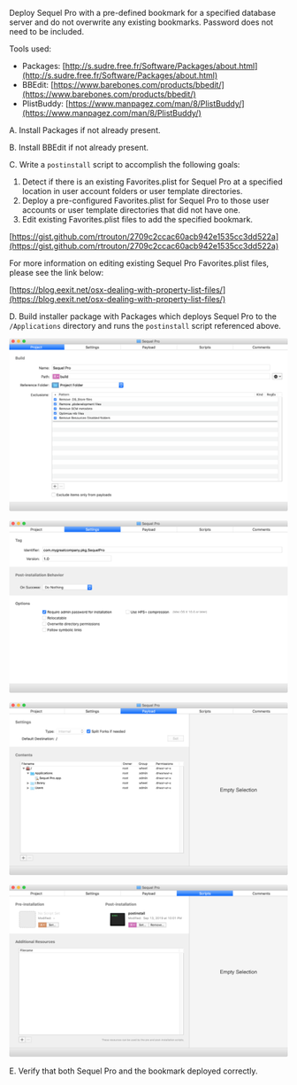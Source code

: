 Deploy Sequel Pro with a pre-defined bookmark for a specified database server and do not overwrite any existing bookmarks. Password does not need to be included.

Tools used:

* Packages: [http://s.sudre.free.fr/Software/Packages/about.html](http://s.sudre.free.fr/Software/Packages/about.html)
* BBEdit: [https://www.barebones.com/products/bbedit/](https://www.barebones.com/products/bbedit/)
* PlistBuddy: [https://www.manpagez.com/man/8/PlistBuddy/](https://www.manpagez.com/man/8/PlistBuddy/)

A. Install Packages if not already present.

B. Install BBEdit if not already present.

C. Write a `postinstall` script to accomplish the following goals:

1. Detect if there is an existing Favorites.plist for Sequel Pro at a specified location in user account folders or user template directories.
2. Deploy a pre-configured Favorites.plist for Sequel Pro to those user accounts or user template directories that did not have one.
3. Edit existing Favorites.plist files to add the specified bookmark.

[https://gist.github.com/rtrouton/2709c2ccac60acb942e1535cc3dd522a](https://gist.github.com/rtrouton/2709c2ccac60acb942e1535cc3dd522a)


For more information on editing existing Sequel Pro Favorites.plist files, please see the link below:

[https://blog.eexit.net/osx-dealing-with-property-list-files/](https://blog.eexit.net/osx-dealing-with-property-list-files/)



D. Build installer package with Packages which deploys Sequel Pro to the `/Applications` directory and runs the `postinstall` script referenced above.

![](resources/images/1.png)

![](resources/images/2.png)

![](resources/images/3.png)

![](resources/images/4.png)

E. Verify that both Sequel Pro and the bookmark deployed correctly.